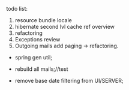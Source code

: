 todo list:
1) resource bundle locale
2) hibernate second lvl cache ref overview
3) refactoring
4) Exceptions review
5) Outgoing mails add paging -> refactoring.
 - spring gen util;
 - rebuild all mails;//test
 
 - remove base date filtering from UI/SERVER;